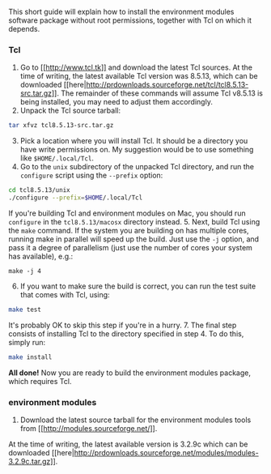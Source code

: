This short guide will explain how to install the environment modules software package without root permissions, together with Tcl on which it depends.

### Tcl

1. Go to [[http://www.tcl.tk]] and download the latest Tcl sources. 
At the time of writing, the latest available Tcl version was 8.5.13, which can be downloaded [[here|http://prdownloads.sourceforge.net/tcl/tcl8.5.13-src.tar.gz]]. The remainder of these commands will assume Tcl v8.5.13 is being installed, you may need to adjust them accordingly.
2. Unpack the Tcl source tarball:
```bash
tar xfvz tcl8.5.13-src.tar.gz
```
3. Pick a location where you will install Tcl. It should be a directory you have write permissions on.
My suggestion would be to use something like `$HOME/.local/Tcl`.
4. Go to the `unix` subdirectory of the unpacked Tcl directory, and run the `configure` script using the `--prefix` option:
```bash
cd tcl8.5.13/unix
./configure --prefix=$HOME/.local/Tcl
```
If you're building Tcl and environment modules on Mac, you should run `configure` in the `tcl8.5.13/macosx` directory instead.
5. Next, build Tcl using the `make` command. If the system you are building on has multiple cores, running make in parallel will speed up the build. Just use the `-j` option, and pass it a degree of parallelism (just use the number of cores your system has available), e.g.:
```
make -j 4
```
6. If you want to make sure the build is correct, you can run the test suite that comes with Tcl, using:
```bash
make test
```
It's probably OK to skip this step if you're in a hurry.
7. The final step consists of installing Tcl to the directory specified in step 4. To do this, simply run:
```bash
make install
```
**All done!** Now you are ready to build the environment modules package, which requires Tcl.

### environment modules

1. Download the latest source tarball for the environment modules tools from [[http://modules.sourceforge.net/]].

At the time of writing, the latest available version is 3.2.9c which can be downloaded [[here|http://prdownloads.sourceforge.net/modules/modules-3.2.9c.tar.gz]].